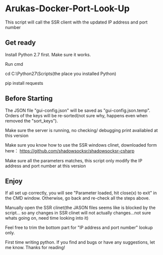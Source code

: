 # Arukas-Docker-Port-Look-Up
This script will call the SSR client with the updated IP address and port number

## Get ready
Install Python 2.7 first. Make sure it works.

Run cmd

cd C:\Python27\Scripts(the place you installed Python)

pip install requests

## Before Starting
The JSON file "gui-config.json" will be saved as "gui-config.json.temp". Orders of the keys will be re-sorted(not sure why, happens even when removed the "sort_keys").

Make sure the server is running, no checking/ debugging print avaliabled at this version

Make sure you know how to use the SSR windows clinet, downloaded form here： https://github.com/shadowsocksr/shadowsocksr-csharp

Make sure all the parameters matches, this script only modify the IP address and port number at this version

## Enjoy
If all set up correctly, you will see "Parameter loaded, hit close(x) to exit" in the CMD window. Otherwise, go back and re-check all the steps above.

Manually open the SSR clinet(the JASON files seems like is blocked by the script... so any changes in SSR clinet will not actually changes...not sure whats going on, need time looking into it)

Feel free to trim the bottom part for "IP address and port number" lookup only.

First time writing python. If you find and bugs or have any suggestions, let me know. Thanks for reading!

